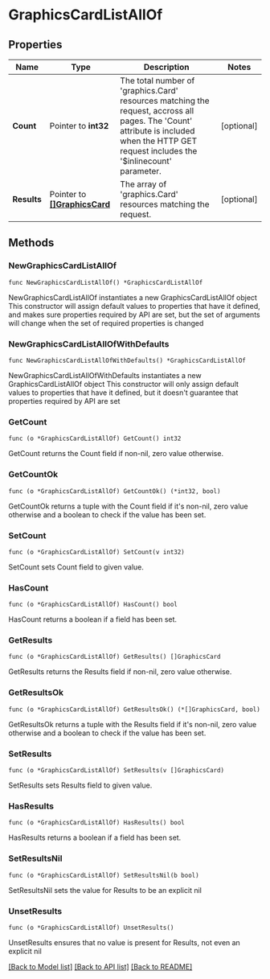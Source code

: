 # GraphicsCardListAllOf

## Properties

Name | Type | Description | Notes
------------ | ------------- | ------------- | -------------
**Count** | Pointer to **int32** | The total number of &#39;graphics.Card&#39; resources matching the request, accross all pages. The &#39;Count&#39; attribute is included when the HTTP GET request includes the &#39;$inlinecount&#39; parameter. | [optional] 
**Results** | Pointer to [**[]GraphicsCard**](GraphicsCard.md) | The array of &#39;graphics.Card&#39; resources matching the request. | [optional] 

## Methods

### NewGraphicsCardListAllOf

`func NewGraphicsCardListAllOf() *GraphicsCardListAllOf`

NewGraphicsCardListAllOf instantiates a new GraphicsCardListAllOf object
This constructor will assign default values to properties that have it defined,
and makes sure properties required by API are set, but the set of arguments
will change when the set of required properties is changed

### NewGraphicsCardListAllOfWithDefaults

`func NewGraphicsCardListAllOfWithDefaults() *GraphicsCardListAllOf`

NewGraphicsCardListAllOfWithDefaults instantiates a new GraphicsCardListAllOf object
This constructor will only assign default values to properties that have it defined,
but it doesn't guarantee that properties required by API are set

### GetCount

`func (o *GraphicsCardListAllOf) GetCount() int32`

GetCount returns the Count field if non-nil, zero value otherwise.

### GetCountOk

`func (o *GraphicsCardListAllOf) GetCountOk() (*int32, bool)`

GetCountOk returns a tuple with the Count field if it's non-nil, zero value otherwise
and a boolean to check if the value has been set.

### SetCount

`func (o *GraphicsCardListAllOf) SetCount(v int32)`

SetCount sets Count field to given value.

### HasCount

`func (o *GraphicsCardListAllOf) HasCount() bool`

HasCount returns a boolean if a field has been set.

### GetResults

`func (o *GraphicsCardListAllOf) GetResults() []GraphicsCard`

GetResults returns the Results field if non-nil, zero value otherwise.

### GetResultsOk

`func (o *GraphicsCardListAllOf) GetResultsOk() (*[]GraphicsCard, bool)`

GetResultsOk returns a tuple with the Results field if it's non-nil, zero value otherwise
and a boolean to check if the value has been set.

### SetResults

`func (o *GraphicsCardListAllOf) SetResults(v []GraphicsCard)`

SetResults sets Results field to given value.

### HasResults

`func (o *GraphicsCardListAllOf) HasResults() bool`

HasResults returns a boolean if a field has been set.

### SetResultsNil

`func (o *GraphicsCardListAllOf) SetResultsNil(b bool)`

 SetResultsNil sets the value for Results to be an explicit nil

### UnsetResults
`func (o *GraphicsCardListAllOf) UnsetResults()`

UnsetResults ensures that no value is present for Results, not even an explicit nil

[[Back to Model list]](../README.md#documentation-for-models) [[Back to API list]](../README.md#documentation-for-api-endpoints) [[Back to README]](../README.md)


